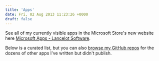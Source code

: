 ```yaml
---
title: 'Apps'
date: Fri, 02 Aug 2013 11:23:26 +0000
draft: false
---
```


See all of my currently visible apps in the Microsoft Store's new website here [Microsoft Apps - Lancelot Software](https://apps.microsoft.com/store/search?publisher=Lancelot%20Software).

Below is a curated list, but you can also [browse my GitHub repos](https://github.com/LanceMcCarthy) for the dozens of other apps I've written but didn't publish.

<script>

  mspb('9PD3JFK7W5MB', function(badge) { document.getElementById('mspb-4zufkjer8q2r').innerHTML = badge; });

  mspb({ productId: '9NBLGGH6850J'}, function(badge) { document.getElementById('mspb-ww4g6hunw4oc').innerHTML = badge; });

  mspb({ productId: '9WZDNCRDMGBF' }, function(badge) { document.getElementById('mspb-k193fm4umxlm').innerHTML = badge; });

  mspb('9NSQ8PJ89SJT', function(badge) { document.getElementById('mspb-ti88ik4tr4lb').innerHTML = badge; });

  mspb({ productId: '9NRXNX3WLH77' }, function(badge) { document.getElementById('mspb-3i2h3xag964m').innerHTML = badge; });

  mspb('9MZNMK3MPV8R', function(badge) { document.getElementById('mspb-sgk85bl4po35').innerHTML = badge; });

  mspb({ productId: '9NBLGGH08QC1'}, function(badge) { document.getElementById('mspb-32sw15rc8ttc').innerHTML = badge; });

  mspb('9NBLGGH0F2CN', function(badge) { document.getElementById('mspb-pwivk2tr4yny').innerHTML = badge; });

  mspb('9NBLGGH3G0SN', function(badge) { document.getElementById('mspb-ed5fyf2zm1aq').innerHTML = badge; });

  mspb('9WZDNCRDMGJ4', function(badge) { document.getElementById('mspb-p2h9y1xar4ke').innerHTML = badge; });

  mspb('9PMCKHT7M93P', function(badge) { document.getElementById('mspb-x0pjwfzwg043').innerHTML = badge; });

  mspb('9NBLGGH08QDZ', function(badge) { document.getElementById('mspb-brmaan3fpktc').innerHTML = badge; });
  
</script>
